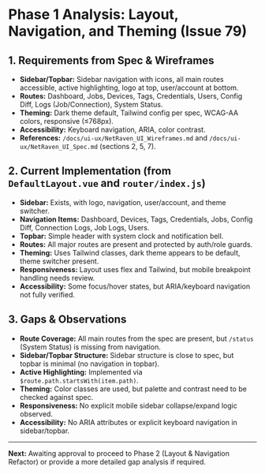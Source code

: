 # Phase 1 Analysis: Layout, Navigation, and Theming (Issue 79)

## 1. Requirements from Spec & Wireframes
- **Sidebar/Topbar:** Sidebar navigation with icons, all main routes accessible, active highlighting, logo at top, user/account at bottom.
- **Routes:** Dashboard, Jobs, Devices, Tags, Credentials, Users, Config Diff, Logs (Job/Connection), System Status.
- **Theming:** Dark theme default, Tailwind config per spec, WCAG-AA colors, responsive (≤768px).
- **Accessibility:** Keyboard navigation, ARIA, color contrast.
- **References:** `/docs/ui-ux/NetRaven_UI_Wireframes.md` and `/docs/ui-ux/NetRaven_UI_Spec.md` (sections 2, 5, 7).

## 2. Current Implementation (from `DefaultLayout.vue` and `router/index.js`)
- **Sidebar:** Exists, with logo, navigation, user/account, and theme switcher.
- **Navigation Items:** Dashboard, Devices, Tags, Credentials, Jobs, Config Diff, Connection Logs, Job Logs, Users.
- **Topbar:** Simple header with system clock and notification bell.
- **Routes:** All major routes are present and protected by auth/role guards.
- **Theming:** Uses Tailwind classes, dark theme appears to be default, theme switcher present.
- **Responsiveness:** Layout uses flex and Tailwind, but mobile breakpoint handling needs review.
- **Accessibility:** Some focus/hover states, but ARIA/keyboard navigation not fully verified.

## 3. Gaps & Observations
- **Route Coverage:** All main routes from the spec are present, but `/status` (System Status) is missing from navigation.
- **Sidebar/Topbar Structure:** Sidebar structure is close to spec, but topbar is minimal (no navigation in topbar).
- **Active Highlighting:** Implemented via `$route.path.startsWith(item.path)`.
- **Theming:** Color classes are used, but palette and contrast need to be checked against spec.
- **Responsiveness:** No explicit mobile sidebar collapse/expand logic observed.
- **Accessibility:** No ARIA attributes or explicit keyboard navigation in sidebar/topbar.

---

**Next:** Awaiting approval to proceed to Phase 2 (Layout & Navigation Refactor) or provide a more detailed gap analysis if required. 